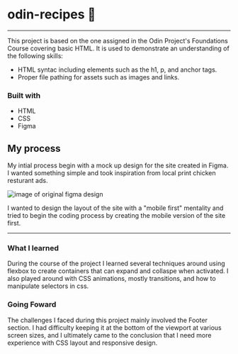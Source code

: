 # odin-recipes :hamburger:

---

This project is based on the one assigned in the Odin Project's Foundations Course covering basic HTML. It is used to demonstrate an understanding of the following skills: 

 - HTML syntac including elements such as the h1, p, and anchor tags.
 - Proper file pathing for assets such as images and links.
 
 ### Built with

- HTML
- CSS
- Figma 
 
 ## My process

 My intial process begin with a mock up design for the site created in Figma. I wanted something simple and took inspiration from local print chicken resturant ads. 

 ![image of original figma design](orp.png)

I wanted to design the layout of the site with a "mobile first" mentality and tried to begin the coding process by creating the mobile version of the site first. 


---

### What I learned
During the course of the project I learned several techniques around using flexbox to create containers that can expand and collaspe when activated. I also played around with CSS animations, mostly transitions, and how to manipulate selectors in css. 



### Going Foward
The challenges I faced during this project mainly involved the Footer section. I had difficulty keeping it at the bottom of the viewport at various screen sizes, and I ultimately came to the conclusion that I need more experience with CSS layout and responsive design. 
